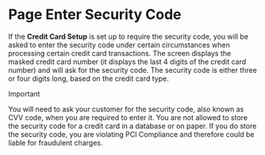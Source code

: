 # Page Enter Security Code

If the **Credit Card Setup** is set up to require the security code, you will be asked to enter the security code under certain circumstances when processing certain credit card transactions. The screen displays the masked credit card number (it displays the last 4 digits of the credit card number) and will ask for the security code. The security code is either three or four digits long, based on the credit card type.

> [!IMPORTANT]
> You will need to ask your customer for the security code, also known as CVV code, when you are required to enter it. You are not allowed to store the security code for a credit card in a database or on paper. If you do store the security code, you are violating PCI Compliance and therefore could be liable for fraudulent charges.
